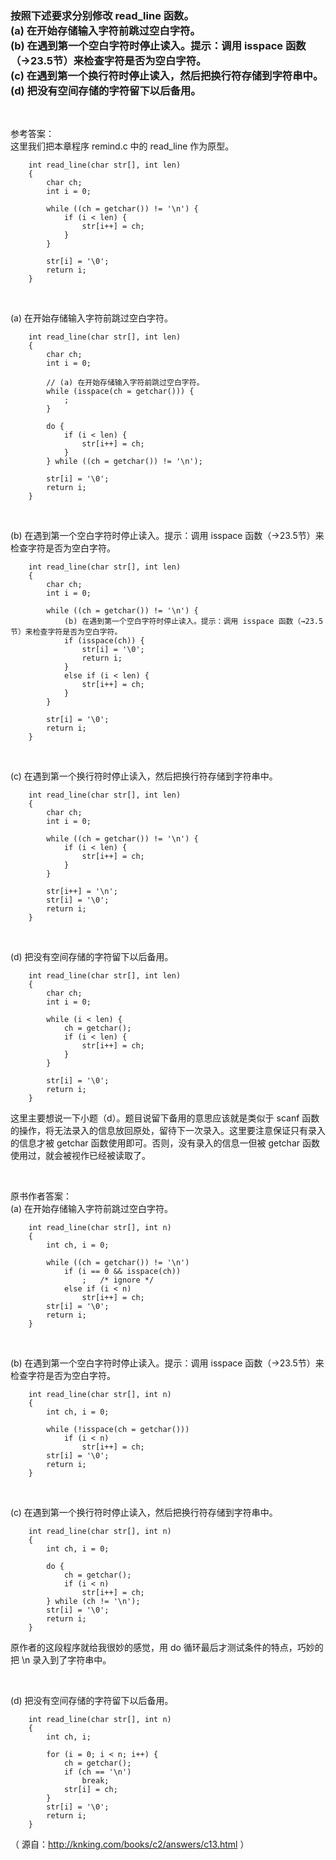 ### 按照下述要求分别修改 read_line 函数。<br> (a) 在开始存储输入字符前跳过空白字符。<br> (b) 在遇到第一个空白字符时停止读入。提示：调用 isspace 函数（→23.5节）来检查字符是否为空白字符。<br> (c) 在遇到第一个换行符时停止读入，然后把换行符存储到字符串中。<br> (d) 把没有空间存储的字符留下以后备用。

<br>

参考答案：<br>
这里我们把本章程序 remind.c 中的 read_line 作为原型。
~~~
    int read_line(char str[], int len)
    {
        char ch;
        int i = 0;

        while ((ch = getchar()) != '\n') {
            if (i < len) {
                str[i++] = ch;
            }
        }

        str[i] = '\0';
        return i;
    }
~~~

<br>

(a) 在开始存储输入字符前跳过空白字符。<br>
~~~
    int read_line(char str[], int len)
    {
        char ch;
        int i = 0;

        // (a) 在开始存储输入字符前跳过空白字符。
        while (isspace(ch = getchar())) {
            ;
        }

        do {
            if (i < len) {
                str[i++] = ch;
            }
        } while ((ch = getchar()) != '\n');

        str[i] = '\0';
        return i;
    }
~~~

<br>

(b) 在遇到第一个空白字符时停止读入。提示：调用 isspace 函数（→23.5节）来检查字符是否为空白字符。<br>
~~~
    int read_line(char str[], int len)
    {
        char ch;
        int i = 0;

        while ((ch = getchar()) != '\n') {
            (b) 在遇到第一个空白字符时停止读入。提示：调用 isspace 函数（→23.5节）来检查字符是否为空白字符。
            if (isspace(ch)) {
                str[i] = '\0';
                return i;
            }
            else if (i < len) {
                str[i++] = ch;
            }
        }

        str[i] = '\0';
        return i;
    }
~~~

<br>

(c) 在遇到第一个换行符时停止读入，然后把换行符存储到字符串中。<br>
~~~
    int read_line(char str[], int len)
    {
        char ch;
        int i = 0;

        while ((ch = getchar()) != '\n') {
            if (i < len) {
                str[i++] = ch;
            }
        }

        str[i++] = '\n';
        str[i] = '\0';
        return i;
    }
~~~

<br>

(d) 把没有空间存储的字符留下以后备用。<br>
~~~
    int read_line(char str[], int len)
    {
        char ch;
        int i = 0;

        while (i < len) {
            ch = getchar();
            if (i < len) {
                str[i++] = ch;
            }
        }

        str[i] = '\0';
        return i;
    }
~~~
这里主要想说一下小题（d）。题目说留下备用的意思应该就是类似于 scanf 函数的操作，将无法录入的信息放回原处，留待下一次录入。这里要注意保证只有录入的信息才被 getchar 函数使用即可。否则，没有录入的信息一但被 getchar 函数使用过，就会被视作已经被读取了。

<br>

原书作者答案：<br>
(a) 在开始存储输入字符前跳过空白字符。<br>
~~~
    int read_line(char str[], int n)
    {
        int ch, i = 0;

        while ((ch = getchar()) != '\n')
            if (i == 0 && isspace(ch))
                ;   /* ignore */
            else if (i < n)
                str[i++] = ch;
        str[i] = '\0';
        return i;
    }
~~~

<br>

(b) 在遇到第一个空白字符时停止读入。提示：调用 isspace 函数（→23.5节）来检查字符是否为空白字符。<br>
~~~
    int read_line(char str[], int n)
    {
        int ch, i = 0;

        while (!isspace(ch = getchar()))
            if (i < n)
                str[i++] = ch;
        str[i] = '\0';
        return i;
    }
~~~

<br>

(c) 在遇到第一个换行符时停止读入，然后把换行符存储到字符串中。<br>
~~~
    int read_line(char str[], int n)
    {
        int ch, i = 0;

        do {
            ch = getchar();
            if (i < n)
                str[i++] = ch;
        } while (ch != '\n');
        str[i] = '\0';
        return i;
    }
~~~
原作者的这段程序就给我很妙的感觉，用 do 循环最后才测试条件的特点，巧妙的把 \n 录入到了字符串中。

<br>

(d) 把没有空间存储的字符留下以后备用。<br>
~~~
    int read_line(char str[], int n)
    {
        int ch, i;

        for (i = 0; i < n; i++) {
            ch = getchar();
            if (ch == '\n')
                break;
            str[i] = ch;
        }
        str[i] = '\0';
        return i;
    }
~~~
（ 源自：http://knking.com/books/c2/answers/c13.html ）